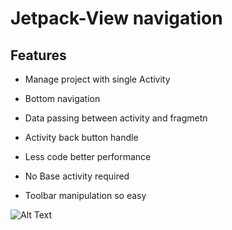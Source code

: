 # Jetpack-View navigation

## Features
- Manage project with single Activity

- Bottom navigation

- Data passing between activity and fragmetn

- Activity back button handle

- Less code better performance

- No Base activity required

- Toolbar manipulation so easy


![Alt Text](https://github.com/azizcse/jitpack-navigation/blob/master/img/jitpack_navigation.gif)
